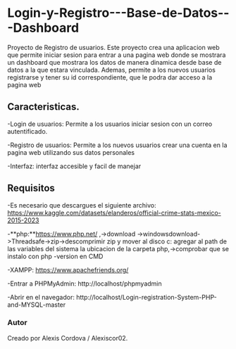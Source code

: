 # Login-y-Registro---Base-de-Datos---Dashboard
Proyecto de Registro de usuarios.
Este proyecto crea una aplicacion web que permite iniciar sesion para entrar a una pagina web donde se mostrara un dashboard que mostrara los datos de manera dinamica desde base de datos a la que estara vinculada. Ademas, permite a los nuevos usuarios registrarse y tener su id correspondiente, que le podra dar acceso a la pagina web

## Caracteristicas.

-Login de usuarios: Permite a los usuarios iniciar sesion con un correo autentificado.

-Registro de usuarios: Permite a los nuevos usuarios crear una cuenta en la pagina web utilizando sus datos personales

-Interfaz: interfaz accesible y facil de manejar

## Requisitos 
-Es necesario que descargues el siguiente archivo: https://www.kaggle.com/datasets/elanderos/official-crime-stats-mexico-2015-2023

-**php:**https://www.php.net/ ,->download ->windowsdownload->Threadsafe->zip->descomprimir zip y mover al disco c: agregar al path de las variables del sistema la ubicacion de la carpeta php,->comprobar que se instalo con php -version en CMD

-XAMPP: https://www.apachefriends.org/

-Entrar a PHPMyAdmin: http://localhost/phpmyadmin

-Abrir en el navegador: http://localhost/Login-registration-System-PHP-and-MYSQL-master


### Autor 
Creado por Alexis Cordova / Alexiscor02.

